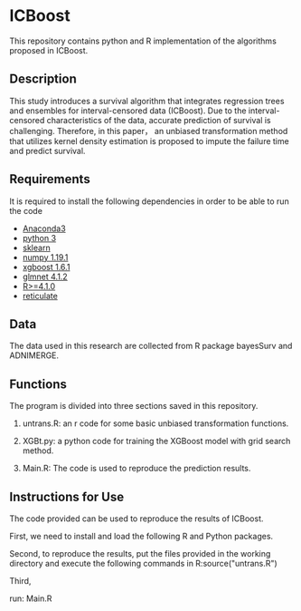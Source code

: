 # ICBoost

This repository contains python and R implementation of the algorithms proposed in ICBoost.

## Description

This study introduces a survival algorithm that integrates regression trees and ensembles for interval-censored data (ICBoost). Due to the interval-censored characteristics of the data, accurate prediction of survival is challenging. Therefore, in this paper， an unbiased transformation method that utilizes kernel density estimation is proposed to impute the failure time and predict survival. 


## Requirements

It is required to install the following dependencies in order to be able to run the code

- [Anaconda3](https://www.anaconda.com/products/individual)  
- [python 3](https://www.python.org/downloads/)  
- [sklearn](https://pypi.org/project/sklearn/0.0/)
- [numpy 1.19.1](https://pypi.org/project/numpy/1.19.1/)
- [xgboost 1.6.1](https://pypi.org/project/xgboost/1.6.1/)
- [glmnet 4.1.2](https://pypi.org/project/glmnet/)
- [R>=4.1.0](https://www.r-project.org/)  
- [reticulate](https://cran.r-project.org/web/packages/reticulate)
  
  

## Data

The data used in this research are collected from R package bayesSurv and ADNIMERGE.


## Functions

The program is divided into three sections saved in this repository.

1) untrans.R: an r code for some basic unbiased transformation functions.

2) XGBt.py: a python code for training the XGBoost model with grid search method.

3) Main.R: The code is used to reproduce the prediction results.
   

## Instructions for Use

The code provided can be used to reproduce the results of ICBoost.

First, we need to install and load the following R and Python packages.

Second, to reproduce the results, put the files provided in the 
working directory and execute the following commands in R:source("untrans.R")

Third, 

run: Main.R


